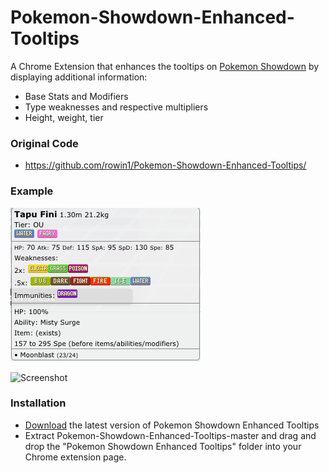 # Pokemon-Showdown-Enhanced-Tooltips
A Chrome Extension that enhances the tooltips on [Pokemon Showdown](http://play.pokemonshowdown.com/)  by displaying additional information:
- Base Stats and Modifiers
- Type weaknesses and respective multipliers
- Height, weight, tier

### Original Code
- https://github.com/rowin1/Pokemon-Showdown-Enhanced-Tooltips/

### Example
![Screenshot](/screenshots/screenshot-PS.png)

![Screenshot](/screenshots/screenshot-PSET.png)

### Installation
- [Download](https://github.com/Lygre/Pokemon-Showdown-Enhanced-Tooltips/archive/master.zip) the latest version of Pokemon Showdown Enhanced Tooltips
- Extract Pokemon-Showdown-Enhanced-Tooltips-master and drag and drop the "Pokemon Showdown Enhanced Tooltips" folder into your Chrome extension page.

